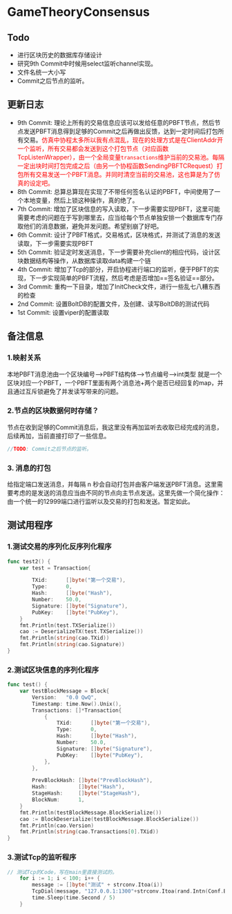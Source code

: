 # GameTheoryConsensus

## Todo
- 进行区块历史的数据库存储设计
- 研究9th Commit中时候用select监听channel实现。
- 文件名统一大小写
- Commit之后节点的监听。

## 更新日志
- 9th Commit: 理论上所有的交易信息应该可以发给任意的PBFT节点，然后节点发送PBFT消息得到足够的Commit之后再做出反馈，达到一定时间后打包所有交易。<font color = red>仿真中协程太多所以我有点混乱，现在的处理方式是在ClientAddr开一个监听，所有交易都会发送到这个打包节点（对应函数TcpListenWrapper），由一个全局变量`transactions`维护当前的交易池。每隔一定出块时间打包完成之后（由另一个协程函数SendingPBFTCRequest）打包所有交易发送一个PBFT消息。并同时清空当前的交易池，这也算是为了仿真的设定吧。</font>
- 8th Commit: 总算总算现在实现了不带任何签名认证的PBFT，中间使用了一个本地变量，然后上锁这种操作，真的绝了。
- 7th Commit: 增加了区块信息的写入读取，下一步需要实现PBFT，这里可能需要考虑的问题在于写到哪里去，应当给每个节点单独安排一个数据库专门存取他们的消息数据，避免并发问题。希望别崩了好吧。
- 6th Commit: 设计了PBFT格式，交易格式，区块格式，并测试了消息的发送读取，下一步需要实现PBFT
- 5th Commit: 验证定时发送消息，下一步需要补充client的相应代码，设计区块数据结构等操作，从数据库读取data构建一个链
- 4th Commit: 增加了Tcp的部分，开启协程进行端口的监听，便于PBFT的实现，下一步实现简单的PBFT流程，然后考虑是否增加==签名验证==部分。
- 3rd Commit: 重构一下目录，增加了InitCheck文件，进行一些乱七八糟东西的检查
- 2nd Commit: 设置BoltDB的配置文件，及创建、读写BoltDB的测试代码
- 1st Commit: 设置viper的配置读取

## 备注信息
### 1.映射关系
本地PBFT消息池由一个区块编号-->PBFT结构体-->节点编号-->int类型
就是一个区块对应一个PBFT，一个PBFT里面有两个消息池+两个是否已经回复的map，并且通过互斥锁避免了并发读写带来的问题。
### 2.节点的区块数据何时存储？
节点在收到足够的Commit消息后，我这里没有再加监听去收取已经完成的消息，后续再加，当前直接打印了一些信息。
```go
//TODO: Commit之后节点的监听。
```

### 3. 消息的打包
给指定端口发送消息，并每隔 n 秒会自动打包并由客户端发送PBFT消息。这里需要考虑的是发送的消息应当由不同的节点向主节点发送。这里先做一个简化操作：由一个统一的12999端口进行监听以及交易的打包和发送。暂定如此。


## 测试用程序

### 1.测试交易的序列化反序列化程序
```go
func test2() {
	var test = Transaction{

		TXid:      []byte("第一个交易"),
		Type:      0,
		Hash:      []byte("Hash"),
		Number:    50.0,
		Signature: []byte("Signature"),
		PubKey:    []byte("PubKey"),
	}
	fmt.Println(test.TXSerialize())
	cao := DeserializeTX(test.TXSerialize())
	fmt.Println(string(cao.TXid))
	fmt.Println(string(cao.Signature))
}

```
### 2.测试区块信息的序列化程序
```go
func test() {
	var testBlockMessage = Block{
		Version:   "0.0 QwQ",
		Timestamp: time.Now().Unix(),
		Transactions: []*Transaction{
			{
				TXid:      []byte("第一个交易"),
				Type:      0,
				Hash:      []byte("Hash"),
				Number:    50.0,
				Signature: []byte("Signature"),
				PubKey:    []byte("PubKey"),
			},
		},

		PrevBlockHash: []byte("PrevBlockHash"),
		Hash:          []byte("Hash"),
		StageHash:     []byte("StageHash"),
		BlockNum:      1,
	}
	fmt.Println(testBlockMessage.BlockSerialize())
	cao := BlockDeserialize(testBlockMessage.BlockSerialize())
	fmt.Println(cao.Version)
	fmt.Println(string(cao.Transactions[0].TXid))
}
```
### 3.测试Tcp的监听程序
```go
// 测试Tcp的Code，写在main里直接测试的。
	for i := 1; i < 100; i++ {
		message := []byte("测试" + strconv.Itoa(i))
		TcpDial(message, "127.0.0.1:1300"+strconv.Itoa(rand.Intn(Conf.Basic.GroupNumber)))
		time.Sleep(time.Second / 5)
	}
```
